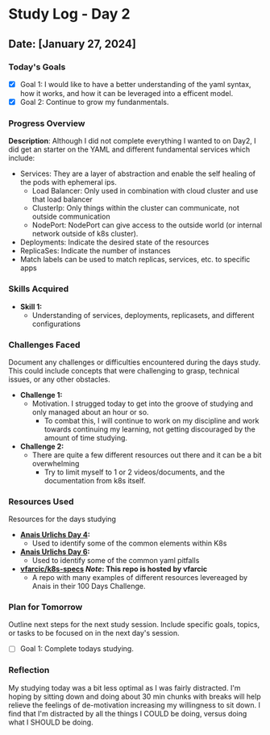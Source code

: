 # Study Log - Day 2

## Date: [January 27, 2024]

### Today's Goals

- [x] Goal 1: I would like to have a better understanding of the yaml syntax, how it works, and how it can be leveraged into a efficent model.
- [x] Goal 2: Continue to grow my fundanmentals.

### Progress Overview
**Description**: Although I did not complete everything I wanted to on Day2, I did get an starter on the YAML and different fundamental services which include:
  - Services: They are a layer of abstraction and enable the self healing of the pods with ephemeral ips. 
    - Load Balancer: Only used in combination with cloud cluster and use that load balancer
    - ClusterIp: Only things within the cluster can communicate, not outside communication
    - NodePort: NodePort can give access to the outside world (or internal network outside of k8s cluster).
  - Deployments: Indicate the desired state of the resources
  - ReplicaSes: Indicate the number of instances
  - Match labels can be used to match replicas, services, etc. to specific apps

### Skills Acquired

- **Skill 1:**
  - Understanding of services, deployments, replicasets, and different configurations

### Challenges Faced

Document any challenges or difficulties encountered during the days study. This could include concepts that were challenging to grasp, technical issues, or any other obstacles.

- **Challenge 1:**
  - Motivation. I strugged today to get into the groove of studying and only managed about an hour or so.
    - To combat this, I will continue to work on my discipline and work towards continuing my learning, not getting discouraged by the amount of time studying.
- **Challenge 2:**
  - There are quite a few different resources out there and it can be a bit overwhelming
    - Try to limit myself to 1 or 2 videos/documents, and the documentation from k8s itself.

### Resources Used

Resources for the days studying

- **[Anais Urlichs Day 4](https://www.youtube.com/watch?v=cmc4f4TyHaU&list=PLWnens-FYbIpUpmiiNYfkqTZQUYppGMFV&index=5):**
  - Used to identify some of the common elements within K8s
- **[Anais Urlichs Day 6](https://www.youtube.com/watch?v=qt76R2G4h-0&list=PLWnens-FYbIpUpmiiNYfkqTZQUYppGMFV&index=7):**
  - Used to identify some of the common yaml pitfalls
- **[vfarcic/k8s-specs](https://github.com/vfarcic/k8s-specs) *Note*: This repo is hosted by vfarcic**
  - A repo with many examples of different resources levereaged by Anais in their 100 Days Challenge.


### Plan for Tomorrow

Outline next steps for the next study session. Include specific goals, topics, or tasks to be focused on in the next day's session.

- [ ] Goal 1: Complete todays studying.

### Reflection

My studying today was a bit less optimal as I was fairly distracted. I'm hoping by sitting down and doing about 30 min chunks with breaks will help relieve the feelings of de-motivation increasing my willingness to sit down. I find that I'm distracted by all the things I COULD be doing, versus doing what I SHOULD be doing.
